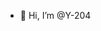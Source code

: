 - 👋 Hi, I’m @Y-204


<!---
Y-204/Y-204 is a ✨ special ✨ repository because its `README.md` (this file) appears on your GitHub profile.
You can click the Preview link to take a look at your changes.
--->

